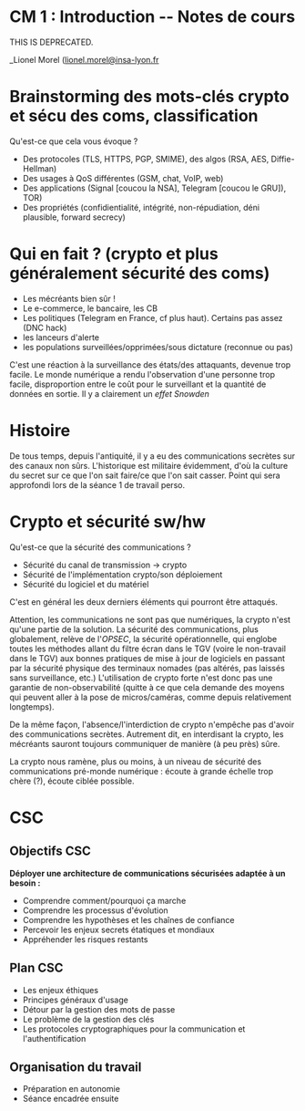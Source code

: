 # CM 1 : Introduction -- Notes de cours

THIS IS DEPRECATED. 

_Lionel Morel ([lionel.morel@insa-lyon.fr](mailto:lionel.morel@insa-lyon.fr)

Brainstorming des mots-clés crypto et sécu des coms, classification
===========

Qu'est-ce que cela vous évoque ?

* Des protocoles (TLS, HTTPS, PGP, SMIME), des algos (RSA, AES, Diffie-Hellman)
* Des usages à QoS différentes (GSM, chat, VoIP, web)
* Des applications (Signal [coucou la NSA], Telegram [coucou le GRU]), TOR)
* Des propriétés (confidientialité, intégrité, non-répudiation, déni plausible, forward secrecy)

Qui en fait ? (crypto et plus généralement sécurité des coms)
=============

* Les mécréants bien sûr !
* Le e-commerce, le bancaire, les CB
* Les politiques (Telegram en France, cf plus haut). Certains pas assez (DNC hack)
* les lanceurs d'alerte
* les populations surveillées/opprimées/sous dictature (reconnue ou pas)

C'est une réaction à la surveillance des états/des attaquants, devenue trop facile. Le monde numérique a rendu l'observation d'une personne trop facile, disproportion entre le coût pour le surveillant et la quantité de données en sortie. Il y a clairement un _effet Snowden_

Histoire
========

De tous temps, depuis l'antiquité, il y a eu des communications secrètes sur des canaux non sûrs. L'historique est militaire évidemment, d'où la culture du secret sur ce que l'on sait faire/ce que l'on sait casser. Point qui sera approfondi lors de la séance 1 de travail perso.


Crypto et sécurité sw/hw
========================

Qu'est-ce que la sécurité des communications ?

* Sécurité du canal de transmission -> crypto
* Sécurité de l'implémentation crypto/son déploiement
* Sécurité du logiciel et du matériel

C'est en général les deux derniers éléments qui pourront être attaqués.

Attention, les communications ne sont pas que numériques, la crypto n'est qu'une partie de la solution. La sécurité des communications, plus globalement, relève de l'_OPSEC_, la sécurité opérationnelle, qui englobe toutes les méthodes allant du filtre écran dans le TGV (voire le non-travail dans le TGV) aux bonnes pratiques de mise à jour de logiciels en passant par la sécurité physique des terminaux nomades (pas altérés, pas laissés sans surveillance, etc.) L'utilisation de crypto forte n'est donc pas une garantie de non-observabilité (quitte à ce que cela demande des moyens qui peuvent aller à la pose de micros/caméras, comme depuis relativement longtemps).

De la même façon, l'absence/l'interdiction de crypto n'empêche pas d'avoir des communications secrètes. Autrement dit, en interdisant la crypto, les mécréants sauront toujours communiquer de manière (à peu près) sûre.

La crypto nous ramène, plus ou moins, à un niveau de sécurité des communications pré-monde numérique : écoute à grande échelle trop chère (?), écoute ciblée possible.

CSC
===

Objectifs CSC
-------------
__Déployer une architecture de communications sécurisées adaptée à un besoin :__

* Comprendre comment/pourquoi ça marche
* Comprendre les processus d'évolution
* Comprendre les hypothèses et les chaînes de confiance
* Percevoir les enjeux secrets étatiques et mondiaux
* Appréhender les risques restants



Plan CSC
--------

* Les enjeux éthiques
* Principes généraux d'usage
* Détour par la gestion des mots de passe
* Le problème de la gestion des clés
* Les protocoles cryptographiques pour la communication et l'authentification

Organisation du travail
-----------------------

* Préparation en autonomie
* Séance encadrée ensuite

